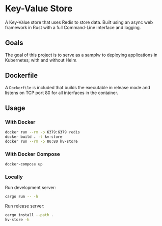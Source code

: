 # Key-Value Store
A Key-Value store that uses Redis to store data. Built using an async web framework in Rust with a full Command-Line interface and logging.

## Goals
The goal of this project is to serve as a samplw to deploying applications in Kubernetes; with and without Helm.

## Dockerfile
A `Dockerfile` is included that builds the executable in release mode and listens on TCP port 80 for all interfaces in the container.

## Usage
### With Docker
```bash
docker run --rm -p 6379:6379 redis
docker build . -t kv-store
docker run --rm -p 80:80 kv-store
```

### With Docker Compose
```bash
docker-compose up
```

### Locally
Run development server:
```bash
cargo run -- -h
```

Run release server:
```bash
cargo install --path .
kv-store -h
```
